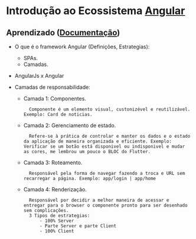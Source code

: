 # Introdução ao Ecossistema [Angular](https://angular.io/)

## Aprendizado ([Documentação](https://angular.io/docs))

- O que é o framework Angular (Definições, Estrategias):
    - SPAs.
    - Camadas.
- AngularJs x Angular

- Camadas de responsabilidade:
    - Camada 1: Componentes.

            Componente é um elemento visual, custonizével e reutilizável. Exemplo: Card de noticias.

    - Camada 2: Gerenciamento de estado.

            Refere-se à prática de controlar e manter os dados e o estado da aplicação de maneira organizada e eficiente. Exemplo: Verificar se um botão está disponivel ou indisponivel e mudar as cores, me lembrou um pouco o BLOC do Flutter.

    - Camada 3: Roteamento.

            Responsável pela forma de navegar fazendo a troca e URL sem recarregar a página. Exemplo: app/login | app/home

    - Camada 4: Renderização.

            Responsável por decidir a melhor maneira de acessar e entregar para o browser o componente pronto para ser desenhado sem complicações. 
            3 Tipos de estrategias:
                - 100% Server
                - Parte Server e parte Client
                - 100% Client

